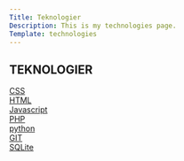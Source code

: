 ```yaml
---
Title: Teknologier
Description: This is my technologies page.
Template: technologies
---
```


<div class="head">
    <h2>TEKNOLOGIER</h2>
</div>
<div class="css-box">
    <a href="technology/css">CSS</a>
</div>
<div class="html-box">
    <a href="technology/html">HTML</a>
</div>
<div class="javascript-box">
    <a href="technology/javascript">Javascript</a>
</div>
<div class="php-box">
    <a href="technology/php">PHP</a>
</div>
<div class="python-box">
    <a href="technology/python">python</a>
</div>
<div class="git-box">
    <a href="technology/git">GIT</a>
</div>
<div class="sqlite-box wide">
    <a href="technology/sqlite">SQLite</a>
</div>
